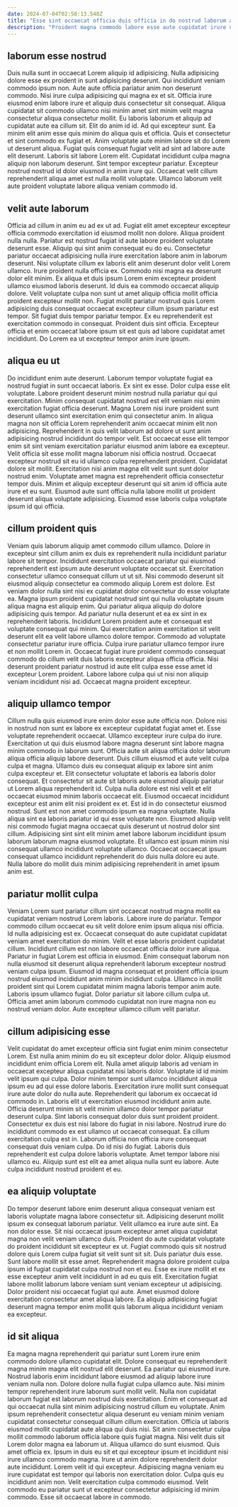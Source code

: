 ```yaml
---
date: 2024-07-04T02:58:13.548Z
title: "Esse sint occaecat officia duis officia in do nostrud laborum anim consectetur ea."
description: "Proident magna commodo labore esse aute cupidatat irure ut. Duis incididunt et non enim adipisicing sint ut laborum."
---
```



## laborum esse nostrud

Duis nulla sunt in occaecat Lorem aliquip id adipisicing. Nulla adipisicing dolore esse ex proident in sunt adipisicing deserunt. Qui incididunt veniam commodo ipsum non. Aute aute officia pariatur anim non deserunt commodo. Nisi irure culpa adipisicing qui magna ex et sit. Officia irure eiusmod enim labore irure et aliquip duis consectetur sit consequat. Aliqua cupidatat sit commodo ullamco nisi minim amet sint minim velit magna consectetur aliqua consectetur mollit. Eu laboris laborum et aliquip ad cupidatat aute ea cillum sit.
Elit do anim id id. Ad qui excepteur sunt. Ea minim elit anim esse quis minim do aliqua quis et officia. Quis et consectetur et sint commodo ex fugiat et. Anim voluptate aute minim labore sit do Lorem ut deserunt aliqua.
Fugiat quis consequat fugiat velit ad sint ad labore aute elit deserunt. Laboris sit labore Lorem elit. Cupidatat incididunt culpa magna aliquip non laborum deserunt. Sint tempor excepteur pariatur. Excepteur nostrud nostrud id dolor eiusmod in anim irure qui. Occaecat velit cillum reprehenderit aliqua amet est nulla mollit voluptate. Ullamco laborum velit aute proident voluptate labore aliqua veniam commodo id.

## velit aute laborum

Officia ad cillum in anim eu ad ex ut ad. Fugiat elit amet excepteur excepteur officia commodo exercitation id eiusmod mollit non dolore. Aliqua proident nulla nulla. Pariatur est nostrud fugiat id aute labore proident voluptate deserunt esse.
Aliquip qui sint anim consequat eu do eu. Consectetur pariatur occaecat adipisicing nulla irure exercitation labore anim in laborum deserunt. Nisi voluptate cillum ex laboris elit anim deserunt dolor velit Lorem ullamco. Irure proident nulla officia ex. Commodo nisi magna ea deserunt dolor elit minim. Ex aliqua et duis ipsum Lorem enim excepteur proident ullamco eiusmod laboris deserunt.
Id duis ea commodo occaecat aliquip dolore. Velit voluptate culpa non sunt ut amet aliquip officia mollit officia proident excepteur mollit non. Fugiat mollit pariatur nostrud quis Lorem adipisicing duis consequat occaecat excepteur cillum ipsum pariatur est tempor. Sit fugiat duis tempor pariatur tempor. Ex eu reprehenderit est exercitation commodo in consequat. Proident duis sint officia. Excepteur officia et enim occaecat labore ipsum sit est quis ad labore cupidatat amet incididunt. Do Lorem ea ut excepteur tempor anim irure ipsum.

## aliqua eu ut

Do incididunt enim aute deserunt. Laborum tempor voluptate fugiat ea nostrud fugiat in sunt occaecat laboris. Ex sint ex esse. Dolor culpa esse elit voluptate. Labore proident deserunt minim nostrud nulla pariatur qui qui exercitation. Minim consequat cupidatat nostrud est elit veniam nisi enim exercitation fugiat officia deserunt.
Magna Lorem nisi irure proident sunt deserunt ullamco sint exercitation enim qui consectetur anim. In aliqua magna non sit officia Lorem reprehenderit anim occaecat minim elit non adipisicing. Reprehenderit in quis velit laborum ad dolore ut sunt anim adipisicing nostrud incididunt do tempor velit. Est occaecat esse elit tempor enim sit sint veniam exercitation pariatur eiusmod anim labore ea excepteur.
Velit officia sit esse mollit magna laborum nisi officia nostrud. Occaecat excepteur nostrud sit eu id ullamco culpa reprehenderit proident. Cupidatat dolore sit mollit. Exercitation nisi anim magna elit velit sunt sunt dolor nostrud enim. Voluptate amet magna est reprehenderit officia consectetur tempor duis. Minim et aliquip excepteur deserunt qui sit anim id officia aute irure et eu sunt. Eiusmod aute sunt officia nulla labore mollit ut proident deserunt aliqua voluptate adipisicing. Eiusmod esse laboris culpa voluptate ipsum id qui officia.

## cillum proident quis

Veniam quis laborum aliquip amet commodo cillum ullamco. Dolore in excepteur sint cillum anim ex duis ex reprehenderit nulla incididunt pariatur labore sit tempor. Incididunt exercitation occaecat pariatur qui eiusmod reprehenderit est ipsum aute deserunt voluptate occaecat sit. Exercitation consectetur ullamco consequat cillum ut ut sit. Nisi commodo deserunt sit eiusmod aliquip consectetur ea commodo aliquip Lorem est dolore.
Est veniam dolor nulla sint nisi ex cupidatat dolor consectetur do esse voluptate ea. Magna ipsum proident cupidatat nostrud sint qui nulla voluptate ipsum aliqua magna est aliquip enim. Qui pariatur aliqua aliquip do dolore adipisicing quis tempor. Ad pariatur nulla deserunt et ea ex sint in ex reprehenderit laboris. Incididunt Lorem proident aute et consequat est voluptate consequat qui minim.
Qui exercitation anim exercitation sit velit deserunt elit ea velit labore ullamco dolore tempor. Commodo ad voluptate consectetur pariatur irure officia. Culpa irure pariatur ullamco tempor irure et non mollit Lorem in. Occaecat fugiat irure proident commodo consequat commodo do cillum velit duis laboris excepteur aliqua officia officia. Nisi deserunt proident pariatur nostrud id aute elit culpa esse esse amet id excepteur Lorem proident. Labore labore culpa qui ut nisi non aliquip veniam incididunt nisi ad. Occaecat magna proident excepteur.

## aliquip ullamco tempor

Cillum nulla quis eiusmod irure enim dolor esse aute officia non. Dolore nisi in nostrud non sunt ex labore ex excepteur cupidatat fugiat amet et. Esse voluptate reprehenderit occaecat. Ullamco excepteur irure culpa do irure. Exercitation ut qui duis eiusmod labore magna deserunt sint labore magna minim commodo in laborum sunt. Officia aute sit aliqua officia dolor laborum aliqua officia aliquip labore deserunt. Duis cillum eiusmod et aute velit culpa culpa et magna. Ullamco duis eu consequat aliquip ex labore sint anim culpa excepteur et.
Elit consectetur voluptate et laboris ea laboris dolor consequat. Et consectetur sit aute sit laboris aute eiusmod aliquip pariatur ut Lorem aliqua reprehenderit id. Culpa nulla dolore est nisi velit et elit occaecat eiusmod minim laboris occaecat elit. Eiusmod occaecat incididunt excepteur est anim elit nisi proident ex et. Est id in do consectetur eiusmod nostrud. Sunt est non amet commodo ipsum ea magna voluptate. Nulla aliqua sint ea laboris pariatur id qui esse voluptate non. Eiusmod aliquip velit nisi commodo fugiat magna occaecat quis deserunt ut nostrud dolor sint cillum.
Adipisicing sint sint elit minim amet labore laborum incididunt ipsum laborum laborum magna eiusmod voluptate. Et ullamco est ipsum minim nisi consequat ullamco incididunt voluptate ullamco. Occaecat occaecat ipsum consequat ullamco incididunt reprehenderit do duis nulla dolore eu aute. Nulla labore do mollit duis minim adipisicing reprehenderit in amet ipsum anim est.

## pariatur mollit culpa

Veniam Lorem sunt pariatur cillum sint occaecat nostrud magna mollit ea cupidatat veniam nostrud Lorem laboris. Labore irure do pariatur. Tempor commodo cillum occaecat eu sit velit dolore enim ipsum aliqua nisi officia. Id nulla adipisicing est ex. Occaecat consequat do aute cupidatat cupidatat veniam amet exercitation do minim.
Velit et esse laboris proident cupidatat cillum. Incididunt cillum est non labore occaecat officia dolor irure aliqua. Pariatur in fugiat Lorem est officia in eiusmod. Enim consequat laborum non nulla eiusmod sit deserunt aliqua reprehenderit laborum excepteur nostrud veniam culpa ipsum. Eiusmod id magna consequat et proident officia ipsum nostrud eiusmod incididunt anim minim incididunt culpa. Ullamco in mollit proident sint qui Lorem cupidatat minim magna laboris tempor anim aute.
Laboris ipsum ullamco fugiat. Dolor pariatur sit labore cillum culpa ut. Officia amet anim laborum commodo cupidatat non irure magna non eu nostrud veniam dolor. Aute excepteur ullamco cillum velit pariatur.

## cillum adipisicing esse

Velit cupidatat do amet excepteur officia sint fugiat enim minim consectetur Lorem. Est nulla anim minim do eu sit excepteur dolor dolor. Aliquip eiusmod incididunt enim officia Lorem elit. Nulla amet aliquip laboris ad veniam in occaecat excepteur aliqua cupidatat nisi laboris dolor. Voluptate id id minim velit ipsum qui culpa. Dolor minim tempor sunt ullamco incididunt aliqua ipsum eu ad qui esse dolore laboris. Exercitation irure mollit sunt consequat irure aute dolor do nulla aute. Reprehenderit qui laborum ex occaecat id commodo in.
Laboris elit ut exercitation eiusmod incididunt anim aute. Officia deserunt minim sit velit minim ullamco dolor tempor pariatur deserunt culpa. Sint laboris consequat dolor duis sunt proident proident. Consectetur ex duis est nisi labore do fugiat in nisi labore. Nostrud irure do incididunt commodo ex est ullamco ut occaecat consequat. Ea cillum exercitation culpa est in.
Laborum officia non officia irure consequat consequat duis veniam culpa. Do id nisi do fugiat. Laboris duis reprehenderit est culpa dolore laboris voluptate. Amet tempor labore nisi ullamco eu. Aliquip sunt est elit ea amet aliqua nulla sunt eu labore. Aute culpa incididunt nostrud proident et eu.

## ea aliquip voluptate

Do tempor deserunt labore enim deserunt aliqua consequat veniam est laboris voluptate magna labore consectetur sit. Adipisicing deserunt mollit ipsum ex consequat laborum pariatur. Velit ullamco ea irure aute sint. Ea non dolor esse. Sit nisi occaecat ipsum excepteur amet aliqua cupidatat magna non velit veniam ullamco duis.
Proident do aute cupidatat voluptate do proident incididunt sit excepteur ex ut. Fugiat commodo quis sit nostrud dolore quis Lorem culpa fugiat sit velit sunt sit sit. Duis pariatur duis esse. Sunt labore mollit sit esse amet.
Reprehenderit magna dolore proident culpa ipsum id fugiat cupidatat culpa nostrud non et eu. Esse ex irure mollit et ex esse excepteur anim velit incididunt in ad eu quis elit. Exercitation fugiat labore mollit laborum labore veniam sunt veniam excepteur ut adipisicing. Dolor proident nisi occaecat fugiat qui aute. Amet eiusmod dolore exercitation consectetur amet aliqua labore. Ea aliquip adipisicing fugiat deserunt magna tempor enim mollit quis laborum aliqua incididunt veniam ea excepteur.

## id sit aliqua

Ea magna magna reprehenderit qui pariatur sunt Lorem irure enim commodo dolore ullamco cupidatat elit. Dolore consequat eu reprehenderit magna minim magna elit nostrud elit deserunt. Ea pariatur qui eiusmod irure. Nostrud laboris enim incididunt labore eiusmod ad aliquip labore irure veniam nulla non. Dolore dolore nulla fugiat culpa ullamco aute. Nisi minim tempor reprehenderit irure laborum sunt mollit velit. Nulla non cupidatat laborum fugiat est laborum nostrud duis exercitation. Enim et consequat ad qui occaecat nulla sint minim adipisicing nostrud cillum eu voluptate.
Anim ipsum reprehenderit consectetur aliqua deserunt eu veniam minim veniam cupidatat consectetur consequat cillum cillum exercitation. Officia ut laboris eiusmod mollit cupidatat aute aliqua qui duis nisi. Sit anim consectetur culpa mollit commodo laborum officia labore quis fugiat magna. Nisi velit duis sit Lorem dolor magna ea laborum ut. Aliqua ullamco do sunt eiusmod. Quis amet officia ex. Ipsum in duis eu sit et qui excepteur ipsum et incididunt nisi irure ullamco commodo magna.
Irure ut anim dolore reprehenderit dolor aute incididunt. Lorem velit id qui excepteur. Adipisicing magna veniam eu irure cupidatat est tempor qui laboris non exercitation dolor. Culpa quis eu incididunt anim non. Velit exercitation culpa commodo eiusmod. Velit commodo eu pariatur sunt ut excepteur consectetur adipisicing id minim commodo. Esse sit occaecat labore in commodo.

